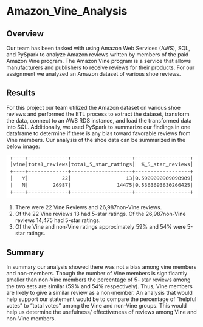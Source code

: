 # Amazon_Vine_Analysis

## Overview

Our team has been tasked with using Amazon Web Services (AWS), SQL, and PySpark to analyze Amazon reviews written by members of the paid Amazon Vine program. The Amazon Vine program is a service that allows manufacturers and publishers to receive reviews for their products. For our assignment we analyzed an Amazon dataset of various shoe reviews.

## Results

For this project our team utilized the Amazon dataset on various shoe reviews and performed the ETL process to extract the dataset, transform the data, connect to an AWS RDS instance, and load the transformed data into SQL. Additionally, we used PySpark to summarize our findings in one dataframe to determine if there is any bias toward favorable reviews from Vine members. Our analysis of the shoe data can be summarized in the below image:

![ Fig 1](https://github.com/lmacera/Amazon_Vine_Analysis/blob/main/Fig%201.PNG )

1.	There were 22 Vine Reviews and 26,987non-Vine reviews.
2.	Of the 22 Vine reviews 13 had 5-star ratings. Of the 26,987non-Vine reviews 14,475 had 5-star ratings.
3.	Of the Vine and non-Vine ratings approximately 59% and 54% were 5-star ratings.

## Summary

In summary our analysis showed there was not a bias among vine members and non-members. Though the number of Vine members is significantly smaller than non-Vine members the percentage of 5- star reviews among the two sets are similar (59% and 54% respectively). Thus, Vine members are likely to give a similar review as a non-member. An analysis that would help support our statement would be to compare the percentage of “helpful votes” to “total votes” among the Vine and non-Vine groups. This would help us determine the usefulness/ effectiveness of reviews among Vine and non-Vine members.
